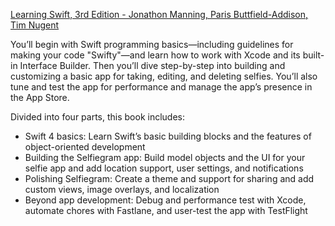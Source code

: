 [Learning Swift, 3rd Edition - Jonathon Manning, Paris Buttfield-Addison, Tim Nugent](https://www.oreilly.com/library/view/learning-swift-3rd/9781491987568/)

You’ll begin with Swift programming basics—including guidelines for making your code "Swifty"—and learn how to work with Xcode and its built-in Interface Builder. Then you’ll dive step-by-step into building and customizing a basic app for taking, editing, and deleting selfies. You’ll also tune and test the app for performance and manage the app’s presence in the App Store.

Divided into four parts, this book includes:

* Swift 4 basics: Learn Swift’s basic building blocks and the features of object-oriented development
* Building the Selfiegram app: Build model objects and the UI for your selfie app and add location support, user settings, and notifications
* Polishing Selfiegram: Create a theme and support for sharing and add custom views, image overlays, and localization
* Beyond app development: Debug and performance test with Xcode, automate chores with Fastlane, and user-test the app with TestFlight
